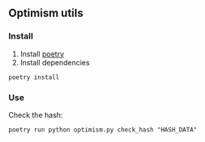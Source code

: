 ## Optimism utils

### Install

1. Install [poetry](https://python-poetry.org/)
2. Install dependencies
```
poetry install
```

### Use

Check the hash:
```
poetry run python optimism.py check_hash "HASH_DATA"
